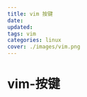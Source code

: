 ```yaml
---
title: vim 按键
date: 
updated: 
tags: vim
categories: linux
cover: ./images/vim.png
---
```

# vim-按键
